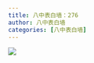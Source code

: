 ```yaml
---
title: 八中表白墙：276
author: 八中表白墙
categories: [八中表白墙]
---
```


![](https://img.urlnode.com/file/e57eb7ef026ad203835b8.jpg)
